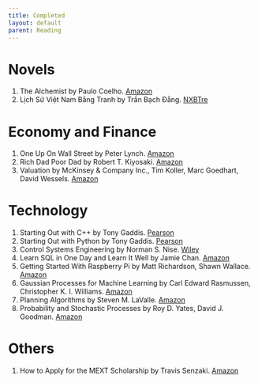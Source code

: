 ```yaml
---
title: Completed
layout: default
parent: Reading
---
```


# Novels
1. The Alchemist by Paulo Coelho. [Amazon](https://www.amazon.co.jp/dp/0007155662)
2. Lịch Sử Việt Nam Bằng Tranh by Trần Bạch Đằng. [NXBTre](https://www.nxbtre.com.vn/sach/lich-su-viet-nam-bang-tranh-boxset-53-tap-156788.html)

# Economy and Finance
1. One Up On Wall Street by Peter Lynch. [Amazon](https://www.amazon.co.jp/-/en/Peter-Lynch/dp/0743200403)
2. Rich Dad Poor Dad by Robert T. Kiyosaki. [Amazon](https://www.amazon.co.jp/-/en/Robert-T-Kiyosaki/dp/1612680194)
3. Valuation by McKinsey & Company Inc., Tim Koller, Marc Goedhart, David Wessels. [Amazon](www.amazon.co.jp/dp/1119610885)

# Technology
1. Starting Out with C++ by Tony Gaddis. [Pearson](https://www.pearson.com/en-us/subject-catalog/p/starting-out-with-c-from-control-structures-to-objects/P200000003320/9780137450626)
2. Starting Out with Python by Tony Gaddis. [Pearson](https://www.pearson.com/en-us/subject-catalog/p/starting-out-with-python/P200000003356/9780136912330)
3. Control Systems Engineering by Norman S. Nise. [Wiley](https://www.wiley.com/en-us/Control+Systems+Engineering%2C+8th+Edition-p-9781119474227)
4. Learn SQL in One Day and Learn It Well by Jamie Chan. [Amazon](https://www.amazon.co.jp/-/en/LCF-Publishing/dp/1731039662)
5. Getting Started With Raspberry Pi by Matt Richardson, Shawn Wallace. [Amazon](https://www.amazon.co.jp/-/en/Matt-Richardson/dp/1449344216)
6. Gaussian Processes for Machine Learning by Carl Edward Rasmussen, Christopher K. I. Williams. [Amazon](https://www.amazon.com/Gaussian-Processes-Learning-Adaptive-Computation/dp/026218253X)
7. Planning Algorithms by Steven M. LaValle. [Amazon](https://www.amazon.com/Planning-Algorithms-Steven-M-LaValle/dp/0521862051)
8. Probability and Stochastic Processes by Roy D. Yates, David J. Goodman. [Amazon](https://www.amazon.com/Probability-Stochastic-Processes-Introduction-Electrical/dp/1118324560)

# Others
1. How to Apply for the MEXT Scholarship by Travis Senzaki. [Amazon](https://www.amazon.co.jp/-/en/Travis-Senzaki/dp/4909776001)